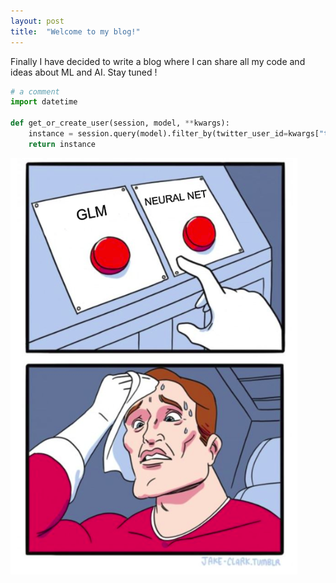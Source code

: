 ```yaml
---
layout: post
title:  "Welcome to my blog!"
---
```



Finally I have decided to write a blog where I can share all my code and ideas about ML and AI. 
Stay tuned \!

~~~ python
# a comment
import datetime

def get_or_create_user(session, model, **kwargs):
    instance = session.query(model).filter_by(twitter_user_id=kwargs["twitter_user_id"]).first()
	return instance
~~~

![Fig1](/images/Fig1Post1.png)
